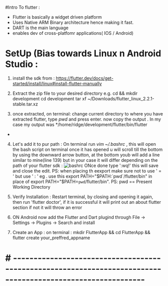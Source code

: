 #Intro To flutter :

* Flutter is basically a widget driven platform
* Uses Native ARM Binary architecture hence making it fast.
* DART is the main language
* enables dev of cross-platfomr applications( IOS / Android)

# SetUp (Bias towards Linux n Android Studio :

1.  install the sdk from : https://flutter.dev/docs/get-started/install/linux#install-flutter-manually
2.  Extract the zip file to your desired directory
e.g. cd && mkdir development
     cd development
     tar xf ~/Downloads/flutter_linux_2.2.1-stable.tar.xz

3. once extracted, on terminal:
change current directory to where you have extracted flutter,
type *pwd* and press enter. now copy the output . In my case my output was */home/ridge/development/flutter/bin/flutter
*

4. Let's add it to pur path :
 On terminal run *vim ~/.bashrc* , this will open the bash script on terminal  once it has opened u will scroll till
the bottom by using the downward arrow button, at the bottom youb will add a line similar to mine(line 139) but in your case it will differ
 depending on the path of your flutter sdk :
![bashrc](https://user-images.githubusercontent.com/42699812/120552423-c3cfc500-c3e6-11eb-9d04-d34d0bab217f.png)
ONce done type ':wq!' this will save and close the edit.
PS: when placing th eexport make  sure not to use ' = ' but use ' : ' eg . use this export PATH="$PATH:`pwd`/flutter/bin"
in place of export PATH="$PATH=`pwd`/flutter/bin".
PS: pwd == Present Working Directory

5. Verify Installation :
Restart terminal, by closing and opening it again, then run 'flutter doctor',
 if it is successful it will print out an about flutter section if not it will throw an error

6. ON Android now add the Flutter and Dart plugind through File -> Settings -> Plugins -> Search and install

7. Create an App : on terminal  : mkdir FlutterApp && cd FlutterApp && flutter create your_preffred_appname

# # ------------------------------------------------------------------------------------------------------------









